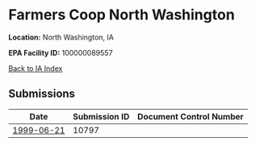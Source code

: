 # Farmers Coop North Washington

**Location:** North Washington, IA

**EPA Facility ID:** 100000089557

[Back to IA Index](../../index.md)

## Submissions

| Date | Submission ID | Document Control Number |
|------|--------------|-------------------------|
| [1999-06-21](submissions/10797.md) | 10797 |  |
